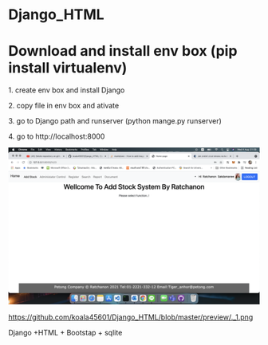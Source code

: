# Django_HTML
<h1> Download and install env box (pip install virtualenv) </h1>

<p> 1. create env box and install Django </p>
<p> 2. copy file in env box and ativate </p>
<p> 3. go to Django path and runserver (python mange.py runserver)</p>
<p> 4. go to http://localhost:8000</p>

![](preview/1.png)

https://github.com/koala45601/Django_HTML/blob/master/preview/._1.png

Django +HTML + Bootstap + sqlite
